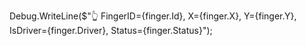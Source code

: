   Debug.WriteLine($"👆 FingerID={finger.Id}, X={finger.X}, Y={finger.Y}, IsDriver={finger.Driver}, Status={finger.Status}");